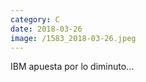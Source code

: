 ```yaml
--- 
category: C 
date: 2018-03-26 
image: /1583_2018-03-26.jpeg 
--- 
```


IBM apuesta por lo diminuto...